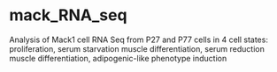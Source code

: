 # mack_RNA_seq
Analysis of Mack1 cell RNA Seq from P27 and P77 cells in 4 cell states: proliferation, serum starvation muscle differentiation, serum reduction muscle differentiation, adipogenic-like phenotype induction
